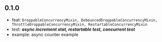 ## 0.1.0

* feat: ```DroppableConcurrencyMixin, DebouncedDroppableConcurrencyMixin, ThrottleDroppableConcurrencyMixin, RestartableConcurrencyMixin```
* test: ***async increment stat, restartable test, concurrent test***
* example: async counter example

